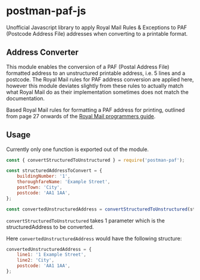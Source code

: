 # postman-paf-js
Unofficial Javascript library to apply Royal Mail Rules &amp; Exceptions to PAF (Postcode Address File) addresses when converting to a printable format. 

## Address Converter

This module enables the conversion of a PAF (Postal Address File) formatted address to an unstructured printable
address, i.e. 5 lines and a postcode. The Royal Mail rules for PAF address conversion are applied here, however this
module deviates slightly from these rules to actually match what Royal Mail do as their implementation sometimes does
not match the documentation.

Based Royal Mail rules for formatting a PAF address for printing, outlined from page 27 onwards of the
[Royal Mail programmers guide](https://www.poweredbypaf.com/wp-content/uploads/2017/07/Latest-Programmers_guide_Edition-7-Version-6-1.pdf#page=27).

## Usage

Currently only one function is exported out of the module.

```javascript
const { convertStructuredToUnstructured } = require('postman-paf');

const structuredAddressToConvert = {
    buildingNumber: '1',
    thoroughfareName: 'Example Street',
    postTown: 'City',
    postcode: 'AA1 1AA',
};

const convertedUnstructuredAddress = convertStructuredToUnstructured(structuredAddressToConvert);
```

`convertStructuredToUnstructured` takes 1 parameter which is the structuredAddress to be converted.

Here `convertedUnstructuredAddress` would have the following structure:

```javascript
convertedUnstructuredAddress = {
    line1: '1 Example Street',
    line2: 'City',
    postcode: 'AA1 1AA',
};
```
